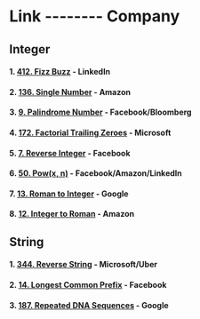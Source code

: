 # Link -------- Company
## Integer
#### 1.  [412. Fizz Buzz](https://leetcode.com/problems/fizz-buzz/) - 	Linkedln
#### 2.  [136. Single Number](https://leetcode.com/problems/single-number/description/) - 	Amazon
#### 3.  [9. Palindrome Number](https://leetcode.com/problems/palindrome-number/description/) - 	Facebook/Bloomberg
#### 4.  [172. Factorial Trailing Zeroes](https://leetcode.com/problems/factorial-trailing-zeroes/description/) - 	Microsoft
#### 5.  [7. Reverse Integer](https://leetcode.com/problems/reverse-integer/description/) - 	Facebook 
#### 6. [50. Pow(x, n)](https://leetcode.com/problems/powx-n/description/) - Facebook/Amazon/Linkedln
#### 7. [13. Roman to Integer](https://leetcode.com/problems/roman-to-integer/description/) - Google
#### 8. [12. Integer to Roman](https://leetcode.com/problems/integer-to-roman/description/) - Amazon

## String 
#### 1. [344. Reverse String](https://leetcode.com/problems/reverse-string/description/) - Microsoft/Uber
#### 2. [14. Longest Common Prefix](https://leetcode.com/problems/longest-common-prefix/) - Facebook
#### 3. [187. Repeated DNA Sequences](https://leetcode.com/problems/repeated-dna-sequences/) - Google

